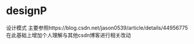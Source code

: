 # designP
设计模式
主要参照https://blog.csdn.net/jason0539/article/details/44956775
在此基础上增加个人理解与其他csdn博客进行相关改动
